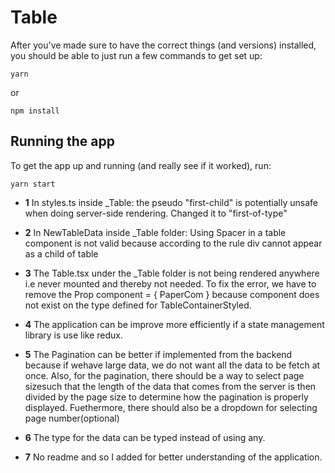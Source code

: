 # Table

After you've made sure to have the correct things (and versions) installed, you
should be able to just run a few commands to get set up:

```shell
yarn
```
or

```shell
npm install
```

## Running the app

To get the app up and running (and really see if it worked), run:

```shell
yarn start
```


- **1** In styles.ts inside _Table: the pseudo "first-child" is potentially unsafe when  doing server-side rendering. Changed it  to "first-of-type" 
  
- **2**  In NewTableData inside _Table folder: Using Spacer in a table component is not valid because according to the rule div cannot appear as a child of table

- **3**  The Table.tsx under the _Table folder is not being rendered anywhere i.e never mounted and thereby not needed. To fix the error, we have to remove the  Prop component = { PaperCom } because component does not exist on the type defined for TableContainerStyled.

- **4**  The application can be improve more efficiently if a state management library is use like redux.
  
- **5** The Pagination can be better if implemented from the backend because if wehave large data, we do not want all the data to be fetch at once. Also, for the pagination, there should be a way to select page sizesuch that the length of the data that comes from the server is then divided by the page size to determine how the pagination is properly displayed. Fuethermore, there should also be a dropdown for selecting page number(optional)


- **6** The type for the data can be typed instead of using any.

- **7**  No readme and so I added for better understanding of the application. 
